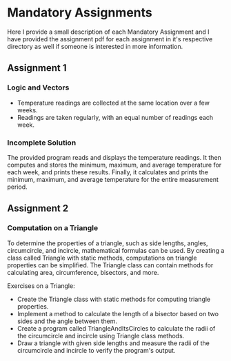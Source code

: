 # Mandatory Assignments

Here I provide a small description of each Mandatory Assignment and I have provided the assignment pdf for each assignment in it's respective directory as well if someone is interested in more information.

## Assignment 1

### Logic and Vectors
- Temperature readings are collected at the same location over a few weeks.
- Readings are taken regularly, with an equal number of readings each week.

### Incomplete Solution
The provided program reads and displays the temperature readings. It then computes and stores the minimum, maximum, and average temperature for each week, and prints these results. Finally, it calculates and prints the minimum, maximum, and average temperature for the entire measurement period.

## Assignment 2

### Computation on a Triangle

To determine the properties of a triangle, such as side lengths, angles, circumcircle, and incircle, mathematical formulas can be used. By creating a class called Triangle with static methods, computations on triangle properties can be simplified. The Triangle class can contain methods for calculating area, circumference, bisectors, and more. 

Exercises on a Triangle:

- Create the Triangle class with static methods for computing triangle properties.
- Implement a method to calculate the length of a bisector based on two sides and the angle between them.
- Create a program called TriangleAndItsCircles to calculate the radii of the circumcircle and incircle using Triangle class methods.
- Draw a triangle with given side lengths and measure the radii of the circumcircle and incircle to verify the program's output.

